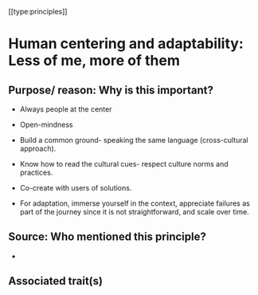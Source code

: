 [[type:principles]]

# Human centering and adaptability: Less of me, more of them

## Purpose/ reason: Why is this important?

- Always people at the center  
  
- Open-mindness  
  
- Build a common ground- speaking the same language (cross-cultural approach).  
  
- Know how to read the cultural cues- respect culture norms and practices.  
  
- Co-create with users of solutions.  
  
- For adaptation, immerse yourself in the context, appreciate failures as part of the journey since it is not straightforward, and scale over time.

## Source: Who mentioned this principle?

-

## Associated trait(s)
  


## 
  


##